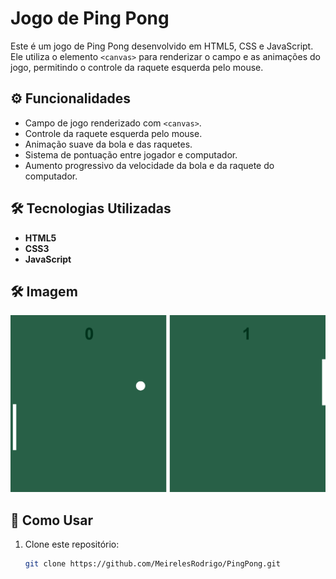 # Jogo de Ping Pong

Este é um jogo de Ping Pong desenvolvido em HTML5, CSS e JavaScript. Ele utiliza o elemento `<canvas>` para renderizar o campo e as animações do jogo, permitindo o controle da raquete esquerda pelo mouse.

## ⚙️ Funcionalidades

- Campo de jogo renderizado com `<canvas>`.
- Controle da raquete esquerda pelo mouse.
- Animação suave da bola e das raquetes.
- Sistema de pontuação entre jogador e computador.
- Aumento progressivo da velocidade da bola e da raquete do computador.

## 🛠️ Tecnologias Utilizadas

- **HTML5**
- **CSS3**
- **JavaScript**

## 🛠️ Imagem
![Captura de Tela do Jogo](pingpong.png)
## 🚀 Como Usar

1. Clone este repositório:
   ```bash
   git clone https://github.com/MeirelesRodrigo/PingPong.git
